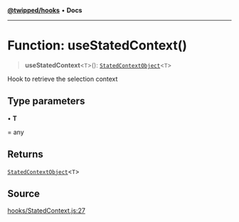 [**@twipped/hooks**](../../README.md) • **Docs**

***

# Function: useStatedContext()

> **useStatedContext**\<`T`\>(): [`StatedContextObject`](../interfaces/StatedContextObject.md)\<`T`\>

Hook to retrieve the selection context

## Type parameters

• **T**

= any

## Returns

[`StatedContextObject`](../interfaces/StatedContextObject.md)\<`T`\>

## Source

[hooks/StatedContext.js:27](https://github.com/Twipped/hooks/blob/main/hooks/StatedContext.js#L27)

